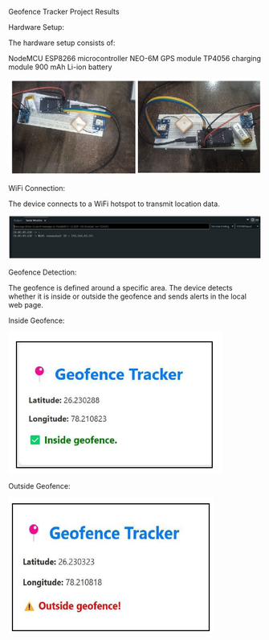 Geofence Tracker Project Results

Hardware Setup:

The hardware setup consists of:

NodeMCU ESP8266 microcontroller
NEO-6M GPS module
TP4056 charging module
900 mAh Li-ion battery

![Hardware Setup](hardware_model.png)

WiFi Connection:

The device connects to a WiFi hotspot to transmit location data.

![WiFi Connecting](wifi_connecting.png)

Geofence Detection:

The geofence is defined around a specific area. The device detects whether it is inside or outside the geofence and sends alerts in the local web page.

Inside Geofence:

![Inside Geofence](inside_geofence.png)

Outside Geofence:

![Outside Geofence](outside_geofence.png)


